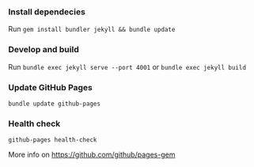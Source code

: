 ### Install dependecies

Run `gem install bundler jekyll && bundle update`

### Develop and build

Run `bundle exec jekyll serve --port 4001` or `bundle exec jekyll build`

### Update GitHub Pages

```
bundle update github-pages
```

### Health check

```
github-pages health-check
```

More info on https://github.com/github/pages-gem
